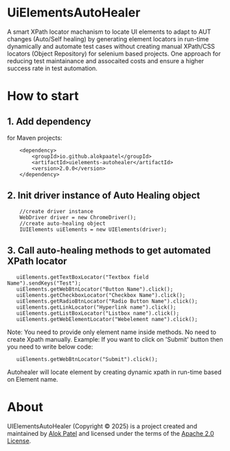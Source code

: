 # UiElementsAutoHealer
A smart XPath locator machanism to locate UI elements to adapt to AUT changes (Auto/Self healing) by generating element locators in run-time dynamically and automate test cases without creating manual XPath/CSS locators (Object Repository) for selenium based projects. One approach for reducing test maintainance and assocaited costs and ensure a higher success rate in test automation.

# How to start

## 1. Add dependency

for Maven projects:

        <dependency>
            <groupId>io.github.alokpaatel</groupId>
            <artifactId>uielements-autohealer</artifactId>
            <version>2.0.0</version>
        </dependency>

## 2. Init driver instance of Auto Healing object

        //create driver instance
        WebDriver driver = new ChromeDriver();
        //create auto-healing object
        IUIElements uiElements = new UIElements(driver);

## 3. Call auto-healing methods to get automated XPath locator

       uiElements.getTextBoxLocator("Textbox field Name").sendKeys("Test");
       uiElements.getWebBtnLocator("Button Name").click();
       uiElements.getCheckboxLocator("Checkbox Name").click();
       uiElements.getRadioBtnLocator("Radio Button Name").click();
       uiElements.getLinkLocator("Hyperlink name").click();
       uiElements.getListBoxLocator("Listbox name").click();
       uiElements.getWebElementLocator("Webelement name").click();

  Note: You need to provide only element name inside methods. No need to create Xpath manually.
  Example: If you want to click on 'Submit' button then you need to write below code:
  
       uiElements.getWebBtnLocator("Submit").click();
           
  Autohealer will locate element by creating dynamic xpath in run-time based on Element name.


# About
UIElementsAutoHealer (Copyright © 2025) is a project created and maintained by [Alok Patel](https://github.com/alokpaatel) and licensed under the terms of the [Apache 2.0 License](https://www.apache.org/licenses/LICENSE-2.0).
           

  



